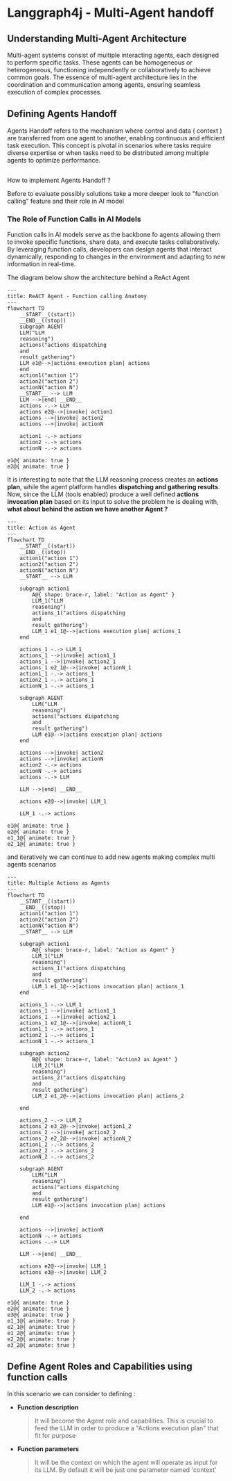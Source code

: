 # Langgraph4j - Multi-Agent handoff


##  Understanding Multi-Agent Architecture 

Multi-agent systems consist of multiple interacting agents, each designed to perform specific tasks. These agents can be homogeneous or heterogeneous, functioning independently or collaboratively to achieve common goals. The essence of multi-agent architecture lies in the coordination and communication among agents, ensuring seamless execution of complex processes. 

## Defining Agents Handoff 

Agents Handoff refers to the mechanism where control and data ( context ) are transferred from one agent to another, enabling continuous and efficient task execution. This concept is pivotal in scenarios where tasks require diverse expertise or when tasks need to be distributed among multiple agents to optimize performance. 

##
How to implement Agents Handoff ?

Before to evaluate possibly solutions take a more deeper look to "function calling" feature and their role in AI model

### The Role of Function Calls in AI Models 

Function calls in AI models serve as the backbone fo agents allowing them to invoke specific functions, share data, and execute tasks collaboratively. By leveraging function calls, developers can design agents that interact dynamically, responding to changes in the environment and adapting to new information in real-time. 

The diagram below show the architecture behind a ReAct Agent

```mermaid
---
title: ReACT Agent - Function calling Anatomy
---
flowchart TD
	__START__((start))
	__END__((stop))
    subgraph AGENT
	LLM("LLM
    reasoning") 
	actions("actions dispatching
    and 
    result gathering")
	LLM e1@-->|actions execution plan| actions
	end
    action1("action 1") 
    action2("action 2") 
    actionN("action N") 
	__START__ --> LLM
	LLM -->|end| __END__
    actions -.-> LLM
    actions e2@-->|invoke| action1
    actions -->|invoke| action2
    actions -->|invoke| actionN

    action1 -.-> actions
    action2 -.-> actions
    actionN -.-> actions

e1@{ animate: true }     
e2@{ animate: true }     
```

It is interesting to note that the LLM reasoning process creates an **actions plan**, while the agent platform handles **dispatching and gathering results**.
Now, since the LLM (tools enabled) produce a well defined  **actions invocation plan** based on its input to solve the problem he is dealing with, **what about behind the action we have another Agent ?**


```mermaid
---
title: Action as Agent
---
flowchart TD
	__START__((start))
	__END__((stop))
    action1("action 1") 
    action2("action 2") 
    actionN("action N") 
	__START__ --> LLM

    subgraph action1
        A@{ shape: brace-r, label: "Action as Agent" }
        LLM_1("LLM
        reasoning")
    	actions_1("actions dispatching
        and 
        result gathering")
	    LLM_1 e1_1@-->|actions execution plan| actions_1
    end

    actions_1 -.-> LLM_1
    actions_1 -->|invoke| action1_1
    actions_1 -->|invoke| action2_1
    actions_1 e2_1@-->|invoke| actionN_1
    action1_1 -.-> actions_1
    action2_1 -.-> actions_1
    actionN_1 -.-> actions_1

    subgraph AGENT
        LLM("LLM
        reasoning") 
        actions("actions dispatching
        and 
        result gathering")
        LLM e1@-->|actions execution plan| actions
  	end

    actions -->|invoke| action2
    actions -->|invoke| actionN    
    action2 -.-> actions
    actionN -.-> actions
    actions -.-> LLM

    LLM -->|end| __END__
    
    actions e2@-->|invoke| LLM_1

    LLM_1 -.-> actions

e1@{ animate: true }     
e2@{ animate: true }     
e1_1@{ animate: true }     
e2_1@{ animate: true }     

```
and iteratively we can continue to add new agents making complex multi agents scenarios

```mermaid
---
title: Multiple Actions as Agents
---
flowchart TD
	__START__((start))
	__END__((stop))
    action1("action 1") 
    action2("action 2") 
    actionN("action N") 
	__START__ --> LLM

    subgraph action1
        A@{ shape: brace-r, label: "Action as Agent" }
        LLM_1("LLM
        reasoning")
    	actions_1("actions dispatching
        and 
        result gathering")
	    LLM_1 e1_1@-->|actions invocation plan| actions_1
    end

    actions_1 -.-> LLM_1
    actions_1 -->|invoke| action1_1
    actions_1 -->|invoke| action2_1
    actions_1 e2_1@-->|invoke| actionN_1
    action1_1 -.-> actions_1
    action2_1 -.-> actions_1
    actionN_1 -.-> actions_1

    subgraph action2
        B@{ shape: brace-r, label: "Action2 as Agent" }
        LLM_2("LLM
        reasoning")
    	actions_2("actions dispatching
        and 
        result gathering")
	    LLM_2 e1_2@-->|actions invocation plan| actions_2

    end

    actions_2 -.-> LLM_2
    actions_2 e3_2@-->|invoke| action1_2
    actions_2 -->|invoke| action2_2
    actions_2 e2_2@-->|invoke| actionN_2
    action1_2 -.-> actions_2
    action2_2 -.-> actions_2
    actionN_2 -.-> actions_2

    subgraph AGENT
        LLM("LLM
        reasoning") 
        actions("actions dispatching
        and 
        result gathering")
        LLM e1@-->|actions invocation plan| actions
        
  	end
    
    actions -->|invoke| actionN
    actionN -.-> actions
    actions -.-> LLM

    LLM -->|end| __END__
    
    actions e2@-->|invoke| LLM_1
    actions e3@-->|invoke| LLM_2

    LLM_1 -.-> actions
    LLM_2 -.-> actions

e1@{ animate: true }     
e2@{ animate: true }     
e3@{ animate: true }     
e1_1@{ animate: true }     
e2_1@{ animate: true }     
e1_2@{ animate: true }     
e2_2@{ animate: true }     
e3_2@{ animate: true }     
```

## Define Agent Roles and Capabilities using function calls 

In this scenario we can consider to defining :

* **Function description**
  > It will become the Agent role and capabilities. This is crucial to feed the LLM in order to produce a "Actions execution plan" that fit for purpose
* **Function parameters**
  > It will be the context on which the agent will operate as input for its LLM.
  > By default it will be just one parameter named 'context'